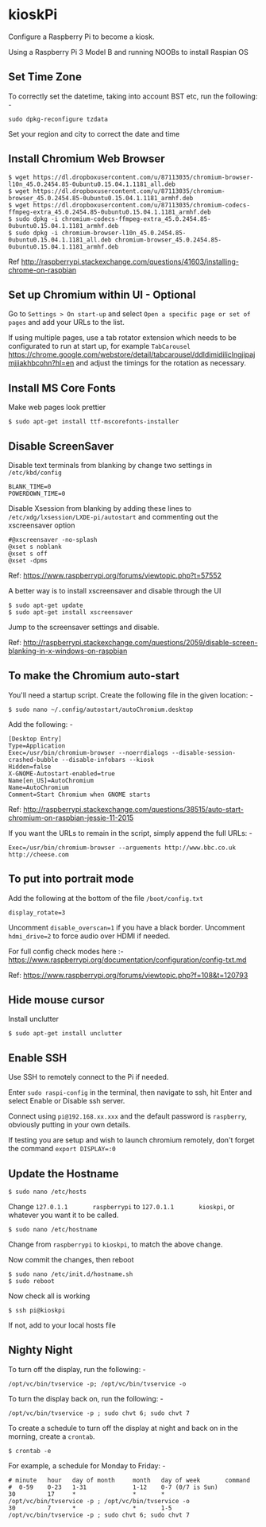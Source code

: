 # kioskPi
Configure a Raspberry Pi to become a kiosk.  

Using a Raspberry Pi 3 Model B and running NOOBs to install Raspian OS

## Set Time Zone

To correctly set the datetime, taking into account BST etc, run the following: -
```
sudo dpkg-reconfigure tzdata
```
Set your region and city to correct the date and time


## Install Chromium Web Browser

```
$ wget https://dl.dropboxusercontent.com/u/87113035/chromium-browser-l10n_45.0.2454.85-0ubuntu0.15.04.1.1181_all.deb
$ wget https://dl.dropboxusercontent.com/u/87113035/chromium-browser_45.0.2454.85-0ubuntu0.15.04.1.1181_armhf.deb
$ wget https://dl.dropboxusercontent.com/u/87113035/chromium-codecs-ffmpeg-extra_45.0.2454.85-0ubuntu0.15.04.1.1181_armhf.deb
$ sudo dpkg -i chromium-codecs-ffmpeg-extra_45.0.2454.85-0ubuntu0.15.04.1.1181_armhf.deb
$ sudo dpkg -i chromium-browser-l10n_45.0.2454.85-0ubuntu0.15.04.1.1181_all.deb chromium-browser_45.0.2454.85-0ubuntu0.15.04.1.1181_armhf.deb
```

Ref http://raspberrypi.stackexchange.com/questions/41603/installing-chrome-on-raspbian


## Set up Chromium within UI - Optional
Go to `Settings > On start-up` and select `Open a specific page or set of pages` and add your URLs to the list.

If using multiple pages, use a tab rotator extension which needs to be configurated to run at start up, for example `TabCarousel` https://chrome.google.com/webstore/detail/tabcarousel/ddldimidiliclngjipajmjjiakhbcohn?hl=en and adjust the timings for the rotation as necessary.


## Install MS Core Fonts
Make web pages look prettier

```
$ sudo apt-get install ttf-mscorefonts-installer
```

## Disable ScreenSaver
Disable text terminals from blanking by change two settings in `/etc/kbd/config`

```
BLANK_TIME=0
POWERDOWN_TIME=0
```

Disable Xsession from blanking by adding these lines to `/etc/xdg/lxsession/LXDE-pi/autostart` and commenting out the xscreensaver option

```
#@xscreensaver -no-splash
@xset s noblank 
@xset s off 
@xset -dpms
```

Ref: https://www.raspberrypi.org/forums/viewtopic.php?t=57552


A better way is to install xscreensaver and disable through the UI

```
$ sudo apt-get update
$ sudo apt-get install xscreensaver
```
Jump to the screensaver settings and disable.

Ref: http://raspberrypi.stackexchange.com/questions/2059/disable-screen-blanking-in-x-windows-on-raspbian


## To make the Chromium auto-start
You'll need a startup script.  Create the following file in the given location: -
```
$ sudo nano ~/.config/autostart/autoChromium.desktop
```

Add the following: -

```
[Desktop Entry]
Type=Application
Exec=/usr/bin/chromium-browser --noerrdialogs --disable-session-crashed-bubble --disable-infobars --kiosk
Hidden=false
X-GNOME-Autostart-enabled=true
Name[en_US]=AutoChromium
Name=AutoChromium
Comment=Start Chromium when GNOME starts
```
Ref: http://raspberrypi.stackexchange.com/questions/38515/auto-start-chromium-on-raspbian-jessie-11-2015

If you want the URLs to remain in the script, simply append the full URLs: -
```
Exec=/usr/bin/chromium-browser --arguements http://www.bbc.co.uk http://cheese.com
```
## To put into portrait mode

Add the following at the bottom of the file `/boot/config.txt`

```
display_rotate=3
```

Uncomment `disable_overscan=1` if you have a black border.
Uncomment `hdmi_drive=2` to force audio over HDMI if needed.

For full config check modes here :- https://www.raspberrypi.org/documentation/configuration/config-txt.md

Ref: https://www.raspberrypi.org/forums/viewtopic.php?f=108&t=120793

## Hide mouse cursor

Install unclutter

```
$ sudo apt-get install unclutter
```




## Enable SSH
Use SSH to remotely connect to the Pi if needed.

Enter `sudo raspi-config` in the terminal, then navigate to ssh, hit Enter and select Enable or Disable ssh server.

Connect using `pi@192.168.xx.xxx` and the default password is `raspberry`, obviously putting in your own details.


If testing you are setup and wish to launch chromium remotely, don't forget the command `export DISPLAY=:0`




## Update the Hostname

```
$ sudo nano /etc/hosts
```
Change `127.0.1.1       raspberrypi` to `127.0.1.1       kioskpi`, or whatever you want it to be called.

```
$ sudo nano /etc/hostname
```
Change from `raspberrypi` to `kioskpi`, to match the above change.

Now commit the changes, then reboot

```
$ sudo nano /etc/init.d/hostname.sh 
$ sudo reboot
```

Now check all is working

```
$ ssh pi@kioskpi
```

If not, add to your local hosts file


## Nighty Night

To turn off the display, run the following: -
```
/opt/vc/bin/tvservice -p; /opt/vc/bin/tvservice -o
```

To turn the display back on, run the following: -
```
/opt/vc/bin/tvservice -p ; sudo chvt 6; sudo chvt 7
```

To create a schedule to turn off the display at night and back on in the morning, create a `crontab`. 
```
$ crontab -e
```

For example, a schedule for Monday to Friday: -
```
# minute   hour   day of month     month   day of week       command
#  0-59    0-23   1-31             1-12    0-7 (0/7 is Sun) 
30         17     *                *       *                 /opt/vc/bin/tvservice -p ; /opt/vc/bin/tvservice -o
30         7      *                *       1-5               /opt/vc/bin/tvservice -p ; sudo chvt 6; sudo chvt 7
```
